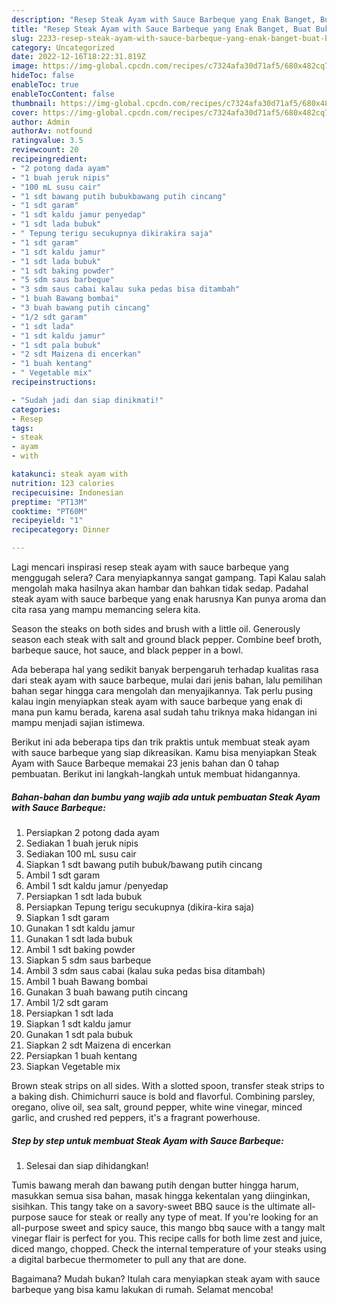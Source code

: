 ```yaml
---
description: "Resep Steak Ayam with Sauce Barbeque yang Enak Banget, Buat Buka Puasa Enak Banget"
title: "Resep Steak Ayam with Sauce Barbeque yang Enak Banget, Buat Buka Puasa Enak Banget"
slug: 2233-resep-steak-ayam-with-sauce-barbeque-yang-enak-banget-buat-buka-puasa-enak-banget
category: Uncategorized
date: 2022-12-16T18:22:31.819Z
image: https://img-global.cpcdn.com/recipes/c7324afa30d71af5/680x482cq70/steak-ayam-with-sauce-barbeque-foto-resep-utama.jpg
hideToc: false
enableToc: true
enableTocContent: false
thumbnail: https://img-global.cpcdn.com/recipes/c7324afa30d71af5/680x482cq70/steak-ayam-with-sauce-barbeque-foto-resep-utama.jpg
cover: https://img-global.cpcdn.com/recipes/c7324afa30d71af5/680x482cq70/steak-ayam-with-sauce-barbeque-foto-resep-utama.jpg
author: Admin
authorAv: notfound
ratingvalue: 3.5
reviewcount: 20
recipeingredient:
- "2 potong dada ayam"
- "1 buah jeruk nipis"
- "100 mL susu cair"
- "1 sdt bawang putih bubukbawang putih cincang"
- "1 sdt garam"
- "1 sdt kaldu jamur penyedap"
- "1 sdt lada bubuk"
- " Tepung terigu secukupnya dikirakira saja"
- "1 sdt garam"
- "1 sdt kaldu jamur"
- "1 sdt lada bubuk"
- "1 sdt baking powder"
- "5 sdm saus barbeque"
- "3 sdm saus cabai kalau suka pedas bisa ditambah"
- "1 buah Bawang bombai"
- "3 buah bawang putih cincang"
- "1/2 sdt garam"
- "1 sdt lada"
- "1 sdt kaldu jamur"
- "1 sdt pala bubuk"
- "2 sdt Maizena di encerkan"
- "1 buah kentang"
- " Vegetable mix"
recipeinstructions:

- "Sudah jadi dan siap dinikmati!"
categories:
- Resep
tags:
- steak
- ayam
- with

katakunci: steak ayam with 
nutrition: 123 calories
recipecuisine: Indonesian
preptime: "PT13M"
cooktime: "PT60M"
recipeyield: "1"
recipecategory: Dinner

---
```



Lagi mencari inspirasi resep steak ayam with sauce barbeque yang menggugah selera? Cara menyiapkannya sangat gampang. Tapi Kalau salah mengolah maka hasilnya akan hambar dan bahkan tidak sedap. Padahal steak ayam with sauce barbeque yang enak harusnya Kan punya aroma dan cita rasa yang mampu memancing selera kita.


Season the steaks on both sides and brush with a little oil. Generously season each steak with salt and ground black pepper. Combine beef broth, barbeque sauce, hot sauce, and black pepper in a bowl.

Ada beberapa hal yang sedikit banyak berpengaruh terhadap kualitas rasa dari steak ayam with sauce barbeque, mulai dari jenis bahan, lalu pemilihan bahan segar hingga cara mengolah dan menyajikannya. Tak perlu pusing kalau ingin menyiapkan steak ayam with sauce barbeque yang enak di mana pun kamu berada, karena asal sudah tahu triknya maka hidangan ini mampu menjadi sajian istimewa.


Berikut ini ada beberapa tips dan trik praktis untuk membuat steak ayam with sauce barbeque yang siap dikreasikan. Kamu bisa menyiapkan Steak Ayam with Sauce Barbeque memakai 23 jenis bahan dan 0 tahap pembuatan. Berikut ini langkah-langkah untuk membuat hidangannya.

<!--inarticleads1-->

##### Bahan-bahan dan bumbu yang wajib ada untuk pembuatan Steak Ayam with Sauce Barbeque:

1. Persiapkan 2 potong dada ayam
1. Sediakan 1 buah jeruk nipis
1. Sediakan 100 mL susu cair
1. Siapkan 1 sdt bawang putih bubuk/bawang putih cincang
1. Ambil 1 sdt garam
1. Ambil 1 sdt kaldu jamur /penyedap
1. Persiapkan 1 sdt lada bubuk
1. Persiapkan  Tepung terigu secukupnya (dikira-kira saja)
1. Siapkan 1 sdt garam
1. Gunakan 1 sdt kaldu jamur
1. Gunakan 1 sdt lada bubuk
1. Ambil 1 sdt baking powder
1. Siapkan 5 sdm saus barbeque
1. Ambil 3 sdm saus cabai (kalau suka pedas bisa ditambah)
1. Ambil 1 buah Bawang bombai
1. Gunakan 3 buah bawang putih cincang
1. Ambil 1/2 sdt garam
1. Persiapkan 1 sdt lada
1. Siapkan 1 sdt kaldu jamur
1. Gunakan 1 sdt pala bubuk
1. Siapkan 2 sdt Maizena di encerkan
1. Persiapkan 1 buah kentang
1. Siapkan  Vegetable mix


Brown steak strips on all sides. With a slotted spoon, transfer steak strips to a baking dish. Chimichurri sauce is bold and flavorful. Combining parsley, oregano, olive oil, sea salt, ground pepper, white wine vinegar, minced garlic, and crushed red peppers, it&#39;s a fragrant powerhouse. 

<!--inarticleads2-->

##### Step by step untuk membuat Steak Ayam with Sauce Barbeque:


1. Selesai dan siap dihidangkan!

Tumis bawang merah dan bawang putih dengan butter hingga harum, masukkan semua sisa bahan, masak hingga kekentalan yang diinginkan, sisihkan. This tangy take on a savory-sweet BBQ sauce is the ultimate all-purpose sauce for steak or really any type of meat. If you&#39;re looking for an all-purpose sweet and spicy sauce, this mango bbq sauce with a tangy malt vinegar flair is perfect for you. This recipe calls for both lime zest and juice, diced mango, chopped. Check the internal temperature of your steaks using a digital barbecue thermometer to pull any that are done. 

Bagaimana? Mudah bukan? Itulah cara menyiapkan steak ayam with sauce barbeque yang bisa kamu lakukan di rumah. Selamat mencoba!

